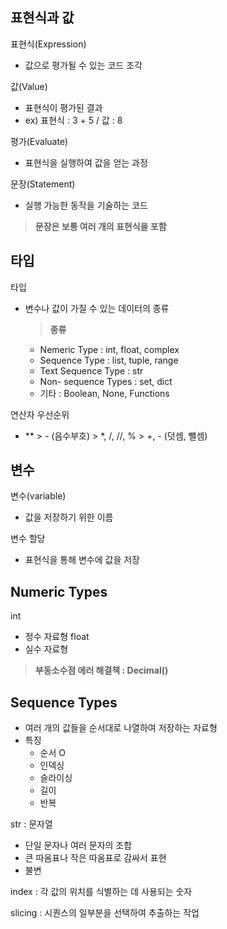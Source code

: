 ## 표현식과 값
표현식(Expression)
- 값으로 평가될 수 있는 코드 조각

값(Value)
- 표현식이 평가된 결과
- ex) 표현식 : 3 + 5 / 값 : 8

평가(Evaluate)
- 표현식을 실행하여 값을 얻는 과정

문장(Statement)
- 실행 가능한 동작을 기술하는 코드
>**문장은 보통 여러 개의 표현식을 포함**

## 타입
타입
- 변수나 값이 가질 수 있는 데이터의 종류
    >**종류**
    - Nemeric Type : int, float, complex
    - Sequence Type : list, tuple, range
    - Text Sequence Type : str
    - Non- sequence Types : set, dict
    - 기타 : Boolean, None, Functions

연산자 우선순위
- ** > - (음수부호) > *, /, //, % > +, - (덧셈, 뺄셈)

## 변수
변수(variable)
- 값을 저장하기 위한 이름

변수 할당
- 표현식을 통해 변수에 값을 저장

## Numeric Types
int
- 정수 자료형
float
- 실수 자료형
>**부동소수점 에러 해결책 : Decimal()**

## Sequence Types
- 여러 개의 값들을 순서대로 나열하여 저장하는 자료형
- 특징
    - 순서 O
    - 인덱싱
    - 슬라이싱
    - 길이
    - 반복

str : 문자열
- 단일 문자나 여러 문자의 조합
- 큰 따옴표나 작은 따옴표로 감싸서 표현
- 불변

index : 각 값의 위치를 식별하는 데 사용되는 숫자

slicing : 시퀀스의 일부분을 선택하여 추출하는 작업